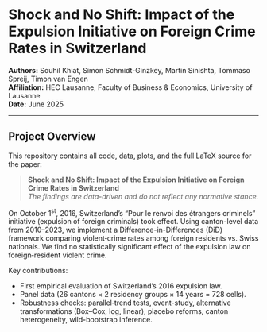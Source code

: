 # Shock and No Shift: Impact of the Expulsion Initiative on Foreign Crime Rates in Switzerland

**Authors:** Souhil Khiat, Simon Schmidt-Ginzkey, Martin Sinishta, Tommaso Spreij, Timon van Engen  
**Affiliation:** HEC Lausanne, Faculty of Business & Economics, University of Lausanne  
**Date:** June 2025

---

## Project Overview

This repository contains all code, data, plots, and the full LaTeX source for the paper:

> **Shock and No Shift: Impact of the Expulsion Initiative on Foreign Crime Rates in Switzerland**  
> _The findings are data-driven and do not reflect any normative stance._

On October 1<sup>st</sup>, 2016, Switzerland’s “Pour le renvoi des étrangers criminels” initiative (expulsion of foreign criminals) took effect. Using canton-level data from 2010–2023, we implement a Difference-in-Differences (DiD) framework comparing violent‐crime rates among foreign residents vs. Swiss nationals. We find no statistically significant effect of the expulsion law on foreign‐resident violent crime.

Key contributions:

- First empirical evaluation of Switzerland’s 2016 expulsion law.  
- Panel data (26 cantons × 2 residency groups × 14 years = 728 cells).  
- Robustness checks: parallel‐trend tests, event-study, alternative transformations (Box–Cox, log, linear), placebo reforms, canton heterogeneity, wild-bootstrap inference.  


